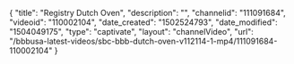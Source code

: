 {
    "title": "Registry Dutch Oven",
    "description": "",
    "channelid": "111091684",
    "videoid": "110002104",
    "date_created": "1502524793",
    "date_modified": "1504049175",
    "type": "captivate",
    "layout": "channelVideo",
    "url": "\/bbbusa-latest-videos\/sbc-bbb-dutch-oven-v112114-1-mp4\/111091684-110002104"
}